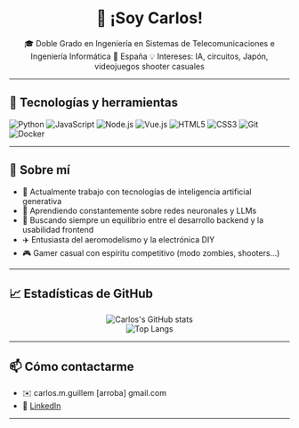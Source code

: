 <h1 align="center"> 👋 ¡Soy Carlos! </h1>

<p align="center">
🎓 Doble Grado en Ingeniería en Sistemas de Telecomunicaciones e Ingeniería Informática   
📍 España
💡 Intereses: IA, circuitos, Japón, videojuegos shooter casuales
</p>

---

## 🧰 Tecnologías y herramientas

![Python](https://img.shields.io/badge/-Python-05122A?style=flat&logo=python)
![JavaScript](https://img.shields.io/badge/-JavaScript-05122A?style=flat&logo=javascript)
![Node.js](https://img.shields.io/badge/-Node.js-05122A?style=flat&logo=node.js)
![Vue.js](https://img.shields.io/badge/-Vue.js-05122A?style=flat&logo=vue.js)
![HTML5](https://img.shields.io/badge/-HTML5-05122A?style=flat&logo=html5)
![CSS3](https://img.shields.io/badge/-CSS3-05122A?style=flat&logo=css3)
![Git](https://img.shields.io/badge/-Git-05122A?style=flat&logo=git)
![Docker](https://img.shields.io/badge/-Docker-05122A?style=flat&logo=docker)

---

## 🚀 Sobre mí

- 🔭 Actualmente trabajo con tecnologías de inteligencia artificial generativa
- 🌱 Aprendiendo constantemente sobre redes neuronales y LLMs
- 🎯 Buscando siempre un equilibrio entre el desarrollo backend y la usabilidad frontend
- ✈️ Entusiasta del aeromodelismo y la electrónica DIY
- 🎮 Gamer casual con espíritu competitivo (modo zombies, shooters...)

---

## 📈 Estadísticas de GitHub

<p align="center">
  <img src="https://github-readme-stats.vercel.app/api?username=CarlosMG01&show_icons=true&theme=radical" alt="Carlos's GitHub stats"/>
  <br>
  <img src="https://github-readme-stats.vercel.app/api/top-langs/?username=CarlosMG01&layout=compact&theme=radical" alt="Top Langs"/>
</p>

---

## 📫 Cómo contactarme

- ✉️ carlos.m.guillem [arroba] gmail.com
- 💼 [LinkedIn](https://www.linkedin.com/in/carlos-marcos-guillem/)

---
